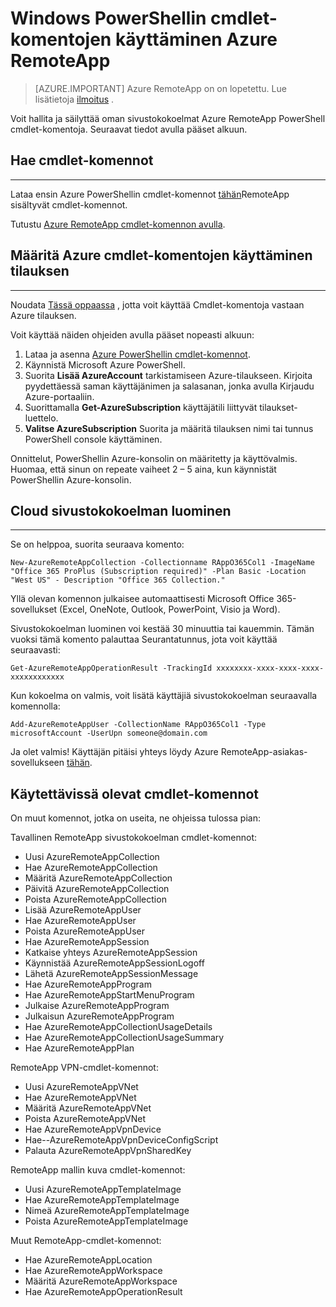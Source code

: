 <properties
   pageTitle="PowerShell cmdlet-komentojen käyttäminen Azure RemoteApp | Microsoft Azure"
   description="Opi käyttämään Windows PowerShellin cmdlet-komennot Azure RemoteApp."
   services="remoteapp"
   documentationCenter=""
   authors="guscatalano"
   manager="mbaldwin"
   editor=""/>

<tags
   ms.service="remoteapp"
   ms.devlang="na"
   ms.topic="article"
   ms.tgt_pltfrm="na"
   ms.workload="compute"
   ms.date="08/15/2016"
   ms.author="elizapo"/>



# <a name="use-windows-powershell-cmdlets-with-azure-remoteapp"></a>Windows PowerShellin cmdlet-komentojen käyttäminen Azure RemoteApp

> [AZURE.IMPORTANT]
> Azure RemoteApp on on lopetettu. Lue lisätietoja [ilmoitus](https://go.microsoft.com/fwlink/?linkid=821148) .

 Voit hallita ja säilyttää oman sivustokokoelmat Azure RemoteApp PowerShell cmdlet-komentoja. Seuraavat tiedot avulla pääset alkuun.

## <a name="get-the-cmdlets"></a>Hae cmdlet-komennot 
-------------
Lataa ensin Azure PowerShellin cmdlet-komennot [tähän](http://go.microsoft.com/?linkid=9811175)RemoteApp sisältyvät cmdlet-komennot. 

Tutustu [Azure RemoteApp cmdlet-komennon avulla](https://msdn.microsoft.com/library/mt428031.aspx).

## <a name="configure-azure-cmdlets-to-use-your-subscription"></a>Määritä Azure cmdlet-komentojen käyttäminen tilauksen
------------------
Noudata [Tässä oppaassa](../powershell-install-configure.md) , jotta voit käyttää Cmdlet-komentoja vastaan Azure tilauksen.

Voit käyttää näiden ohjeiden avulla pääset nopeasti alkuun:

1.  Lataa ja asenna [Azure PowerShellin cmdlet-komennot](http://go.microsoft.com/?linkid=9811175).
2.  Käynnistä Microsoft Azure PowerShell.
3.  Suorita **Lisää AzureAccount** tarkistamiseen Azure-tilaukseen. Kirjoita pyydettäessä saman käyttäjänimen ja salasanan, jonka avulla Kirjaudu Azure-portaaliin.  
4.  Suorittamalla **Get-AzureSubscription** käyttäjätili liittyvät tilaukset-luettelo. 
5.  **Valitse AzureSubscription** Suorita ja määritä tilauksen nimi tai tunnus PowerShell console käyttäminen.

Onnittelut, PowerShellin Azure-konsolin on määritetty ja käyttövalmis. Huomaa, että sinun on repeate vaiheet 2 – 5 aina, kun käynnistät PowerShellin Azure-konsolin.  

## <a name="create-a-cloud-collection"></a>Cloud sivustokokoelman luominen
--------------------
Se on helppoa, suorita seuraava komento:

    New-AzureRemoteAppCollection -Collectionname RAppO365Col1 -ImageName "Office 365 ProPlus (Subscription required)" -Plan Basic -Location "West US" - Description "Office 365 Collection."

Yllä olevan komennon julkaisee automaattisesti Microsoft Office 365-sovellukset (Excel, OneNote, Outlook, PowerPoint, Visio ja Word).

Sivustokokoelman luominen voi kestää 30 minuuttia tai kauemmin. Tämän vuoksi tämä komento palauttaa Seurantatunnus, jota voit käyttää seuraavasti:


    Get-AzureRemoteAppOperationResult -TrackingId xxxxxxxx-xxxx-xxxx-xxxx-xxxxxxxxxxxx

Kun kokoelma on valmis, voit lisätä käyttäjiä sivustokokoelman seuraavalla komennolla:

    Add-AzureRemoteAppUser -CollectionName RAppO365Col1 -Type microsoftAccount -UserUpn someone@domain.com

Ja olet valmis! Käyttäjän pitäisi yhteys löydy Azure RemoteApp-asiakas-sovellukseen [tähän](https://www.remoteapp.windowsazure.com/).

## <a name="available-cmdlets"></a>Käytettävissä olevat cmdlet-komennot
On muut komennot, jotka on useita, ne ohjeissa tulossa pian:

Tavallinen RemoteApp sivustokokoelman cmdlet-komennot: 

- Uusi AzureRemoteAppCollection
- Hae AzureRemoteAppCollection
- Määritä AzureRemoteAppCollection
- Päivitä AzureRemoteAppCollection
- Poista AzureRemoteAppCollection
- Lisää AzureRemoteAppUser
- Hae AzureRemoteAppUser
- Poista AzureRemoteAppUser
- Hae AzureRemoteAppSession
- Katkaise yhteys AzureRemoteAppSession
- Käynnistää AzureRemoteAppSessionLogoff
- Lähetä AzureRemoteAppSessionMessage
- Hae AzureRemoteAppProgram
- Hae AzureRemoteAppStartMenuProgram
- Julkaise AzureRemoteAppProgram
- Julkaisun AzureRemoteAppProgram
- Hae AzureRemoteAppCollectionUsageDetails
- Hae AzureRemoteAppCollectionUsageSummary
- Hae AzureRemoteAppPlan

RemoteApp VPN-cmdlet-komennot:

- Uusi AzureRemoteAppVNet
- Hae AzureRemoteAppVNet
- Määritä AzureRemoteAppVNet
- Poista AzureRemoteAppVNet
- Hae AzureRemoteAppVpnDevice
- Hae--AzureRemoteAppVpnDeviceConfigScript
- Palauta AzureRemoteAppVpnSharedKey

RemoteApp mallin kuva cmdlet-komennot:

- Uusi AzureRemoteAppTemplateImage
- Hae AzureRemoteAppTemplateImage
- Nimeä AzureRemoteAppTemplateImage
- Poista AzureRemoteAppTemplateImage

Muut RemoteApp-cmdlet-komennot:

- Hae AzureRemoteAppLocation
- Hae AzureRemoteAppWorkspace
- Määritä AzureRemoteAppWorkspace
- Hae AzureRemoteAppOperationResult
 
